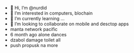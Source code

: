 - 👋 Hi, I’m @nurdid
- 👀 I’m interested in computers, blochain
- 🌱 I’m currently learning ...
- 💞️ I’m looking to collaborate on mobile and desctop apps
- manta network pacific
- 6 month ago alone dances
- dzabol damage toilet all
- push propusk na more
